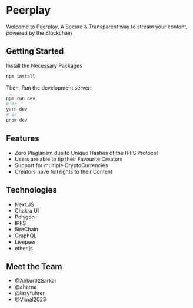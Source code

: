 # Peerplay
Welcome to Peerplay, A Secure & Transparent way to stream your content, powered by the Blockchain

## Getting Started
Install the Necessary Packages
```bash
npm install
```
Then, Run the development server:

```bash
npm run dev
# or
yarn dev
# or
pnpm dev
```

## Features
* Zero Plagiarism due to Unique Hashes of the IPFS Protocol
* Users are able to tip their Favourite Creators
* Support for multiple CryptoCurrencies
* Creators have full rights to their Content

## Technologies
* Next.JS
* Chakra UI
* Polygon
* IPFS
* 5ireChain
* GraphQL
* Livepeer
* ether.js

## Meet the Team
* @Ankur02Sarkar
* @aharna
* @lazyfuhrer
* @Vimal2023
